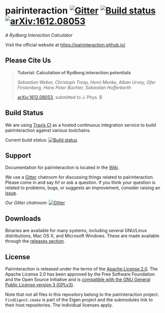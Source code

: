 # pairinteraction [![Gitter][gitter-svg]][gitter-room] [![Build status][travis-svg]][travis-link] [![arXiv:1612.08053][arXiv-svg]][arXiv-link]

*A Rydberg Interaction Calculator*

Visit the official website at https://pairinteraction.github.io/

## Please Cite Us

> **Tutorial: Calculation of Rydberg interaction potentials**
>
> *Sebastian Weber, Christoph Tresp, Henri Menke, Alban Urvoy, Ofer Firstenberg, Hans Peter Büchler, Sebastian Hofferberth*
>
> [arXiv:1612.08053][arXiv-link], submitted to J. Phys. B

## Build Status

We are using [Travis CI](https://travis-ci.org) as a hosted continuous integration service to build pairinteraction against various toolchains.

*Current build status:* [![Build status][travis-svg]][travis-link]

## Support

Documentation for pairinteraction is located in the [Wiki][wiki].

We use a [Gitter](https://gitter.im) chatroom for discussing things related to pairinteraction.  Please come in and say *hi!* or ask a question.  If you think your question is related to problems, bugs, or suggests an improvement, consider raising an [issue][issue-tracker].

*Our Gitter chatroom:* [![Gitter][gitter-svg]][gitter-room]

## Downloads

Binaries are available for many systems, including several GNU/Linux distributions, Mac OS X, and Microsoft Windows.  These are made available through the [releases section](https://github.com/pairinteraction/pairinteraction/releases).

## License

Pairinteraction is released under the terms of the [Apache License 2.0](https://www.apache.org/licenses/LICENSE-2.0).  The Apache License 2.0 has been approved by the Free Software Foundation and the Open Source Initiative and is [compatible with the GNU General Public License version 3 (GPLv3)](https://www.gnu.org/licenses/license-list.html#apache2).

Note that not all files in this repository belong to the pairinteraction project.  `FindEigen3.cmake` is part of the Eigen project and the submodules link to their host repositories.  The individual licenses apply.

[travis-svg]: https://travis-ci.org/pairinteraction/pairinteraction.svg?branch=master
[travis-link]: https://travis-ci.org/pairinteraction/pairinteraction
[gitter-svg]: https://badges.gitter.im/Join%20Chat.svg
[gitter-room]: https://gitter.im/pairinteraction/Lobby?utm_source=badge&utm_medium=badge&utm_campaign=pr-badge&utm_content=badge
[arXiv-svg]: https://pairinteraction.github.io/images/arXiv-badge.svg
[arXiv-link]: http://arxiv.org/abs/1612.08053
[wiki]: https://github.com/pairinteraction/pairinteraction/wiki
[issue-tracker]: https://github.com/pairinteraction/pairinteraction/issues
